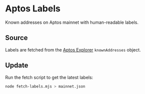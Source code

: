 # Aptos Labels

Known addresses on Aptos mainnet with human-readable labels.

## Source

Labels are fetched from the [Aptos Explorer](https://github.com/aptos-labs/explorer/blob/main/src/constants.tsx) `knownAddresses` object.

## Update

Run the fetch script to get the latest labels:

```bash
node fetch-labels.mjs > mainnet.json
```
